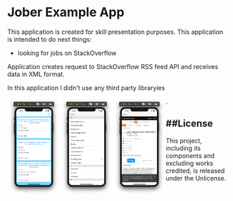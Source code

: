 #  Jober Example App

This application is created for skill presentation purposes.
This application is intended to do next things: 
* looking for jobs on StackOverflow 

Application creates request to StackOverflow RSS feed API and receives data in XML format.  


In this application I didn't use any third party libraryies  

<img src="images/screenshootMainView.png" align="left" width="120">
<img src="images/screenshootParametersView.png" align="left" width="120">
<img src="images/screenshootWebPage.png" align="left" width="120">.




##License
---
This project, including its components and excluding works credited, is released under the Unlicense.
